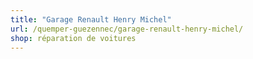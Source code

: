 ```yaml
---
title: "Garage Renault Henry Michel"
url: /quemper-guezennec/garage-renault-henry-michel/
shop: réparation de voitures
---
```

